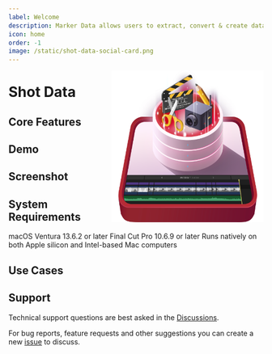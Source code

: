 ```yaml
---
label: Welcome
description: Marker Data allows users to extract, convert & create databases from Final Cut Pro’s maker metadata. 
icon: home
order: -1
image: /static/shot-data-social-card.png
---
```

<style>
	@media (max-width: 959px) {
		img.rightLogo {
			display: none !important;
		}
	}
</style>
<img class="rightLogo" src="https://github.com/TheAcharya/ShotData-Website/blob/main/docs/static/logo.png?raw=true" align="right" style="width: 300px !important; height: 300px !important;" />

# Shot Data

## Core Features

## Demo

## Screenshot


## System Requirements

macOS Ventura 13.6.2 or later
Final Cut Pro 10.6.9 or later
Runs natively on both Apple silicon and Intel-based Mac computers

## Use Cases

## Support

Technical support questions are best asked in the [Discussions](https://github.com/TheAcharya/ShotData/discussions).

For bug reports, feature requests and other suggestions you can create a new [issue](https://github.com/TheAcharya/ShotData/issues) to discuss.